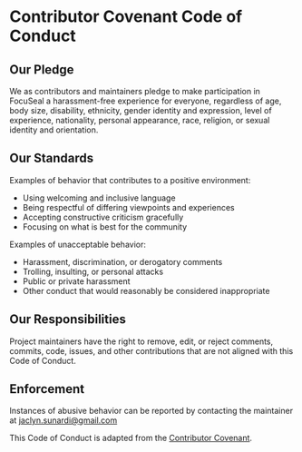 # Contributor Covenant Code of Conduct

## Our Pledge

We as contributors and maintainers pledge to make participation in FocuSeal a harassment-free experience for everyone, regardless of age, body size, disability, ethnicity, gender identity and expression, level of experience, nationality, personal appearance, race, religion, or sexual identity and orientation.

## Our Standards

Examples of behavior that contributes to a positive environment:

- Using welcoming and inclusive language
- Being respectful of differing viewpoints and experiences
- Accepting constructive criticism gracefully
- Focusing on what is best for the community

Examples of unacceptable behavior:

- Harassment, discrimination, or derogatory comments
- Trolling, insulting, or personal attacks
- Public or private harassment
- Other conduct that would reasonably be considered inappropriate

## Our Responsibilities

Project maintainers have the right to remove, edit, or reject comments, commits, code, issues, and other contributions that are not aligned with this Code of Conduct.

## Enforcement

Instances of abusive behavior can be reported by contacting the maintainer at jaclyn.sunardi@gmail.com

This Code of Conduct is adapted from the [Contributor Covenant](https://www.contributor-covenant.org/).